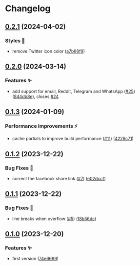 # Changelog

## [0.2.1](https://github.com/hbstack/social-share-buttons/compare/v0.2.0...v0.2.1) (2024-04-02)


### Styles 🎨

* remove Twitter icon color ([a7b86f9](https://github.com/hbstack/social-share-buttons/commit/a7b86f9c9009716bff4498b5ab6c045bccedb36c))

## [0.2.0](https://github.com/hbstack/social-share-buttons/compare/v0.1.3...v0.2.0) (2024-03-14)


### Features ✨

* add support for email, Reddit, Telegram and WhatsApp ([#25](https://github.com/hbstack/social-share-buttons/issues/25)) ([844db8e](https://github.com/hbstack/social-share-buttons/commit/844db8ee98bac14f9cd023b7efcf145e04e33795)), closes [#24](https://github.com/hbstack/social-share-buttons/issues/24)

## [0.1.3](https://github.com/hbstack/social-share-buttons/compare/v0.1.2...v0.1.3) (2024-01-09)


### Performance Improvements ⚡️

* cache partials to improve build performance ([#11](https://github.com/hbstack/social-share-buttons/issues/11)) ([4226c71](https://github.com/hbstack/social-share-buttons/commit/4226c7175ef42329143a99e008e73c9457036d99))

## [0.1.2](https://github.com/hbstack/social-share-buttons/compare/v0.1.1...v0.1.2) (2023-12-22)


### Bug Fixes 🐞

* correct the facebook share link ([#7](https://github.com/hbstack/social-share-buttons/issues/7)) ([e02dccf](https://github.com/hbstack/social-share-buttons/commit/e02dccf62dca07efcc46aecdd8b485e52de3febf))

## [0.1.1](https://github.com/hbstack/social-share-buttons/compare/v0.1.0...v0.1.1) (2023-12-22)


### Bug Fixes 🐞

* line breaks when overflow ([#5](https://github.com/hbstack/social-share-buttons/issues/5)) ([f8b56dc](https://github.com/hbstack/social-share-buttons/commit/f8b56dcd4df696a20a70611da84e6442781b5e52))

## [0.1.0](https://github.com/hbstack/social-share-buttons/compare/v0.0.1...v0.1.0) (2023-12-20)


### Features ✨

* first version ([74e6689](https://github.com/hbstack/social-share-buttons/commit/74e66892e77600ea04b14b635201465594455334))
